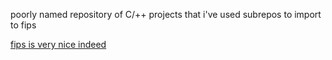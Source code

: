 
poorly named repository of C/++ projects that i've used subrepos to import to fips

[fips is very nice indeed](https://floooh.github.io/fips/)

